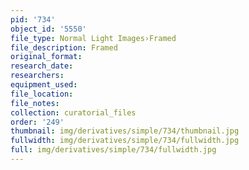 ```yaml
---
pid: '734'
object_id: '5550'
file_type: Normal Light Images›Framed
file_description: Framed
original_format:
research_date:
researchers:
equipment_used:
file_location:
file_notes:
collection: curatorial_files
order: '249'
thumbnail: img/derivatives/simple/734/thumbnail.jpg
fullwidth: img/derivatives/simple/734/fullwidth.jpg
full: img/derivatives/simple/734/fullwidth.jpg
---
```

